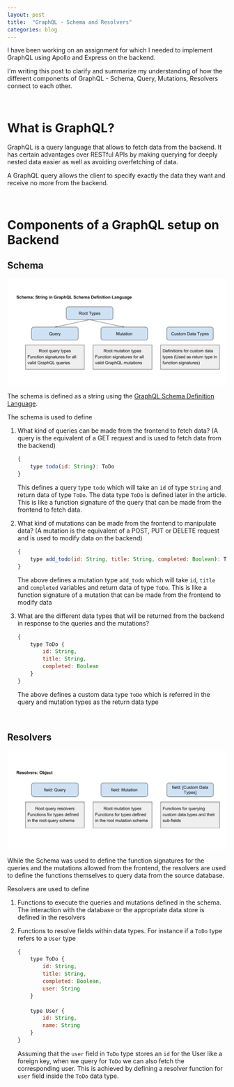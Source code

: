 ```yaml
---
layout: post
title:  "GraphQL - Schema and Resolvers"
categories: blog
---
```


I have been working on an assignment for which I needed to implement GraphQL using Apollo and Express on the backend. 

I'm writing this post to clarify and summarize my understanding of how the different components of GraphQL - Schema, Query, Mutations, Resolvers connect to each other.

<br>

# What is GraphQL?

GraphQL is a query language that allows to fetch data from the backend. It has certain advantages over RESTful APIs by making querying for deeply nested data easier as well as avoiding overfetching of data.

A GraphQL query allows the client to specify exactly the data they want and receive no more from the backend.

<br>

# Components of a GraphQL setup on Backend

## Schema

![graphql-schema](/assets/graphql-schema.svg)

The schema is defined as a string using the [GraphQL Schema Definition Language](https://graphql.org/learn/schema/#type-language). 

The schema is used to define

1. What kind of queries can be made from the frontend to fetch data? (A query is the equivalent of a GET request and is used to fetch data from the backend)

   ```javascript
   {
       type todo(id: String): ToDo
   }
   ```

   This defines a query type `todo` which will take an `id` of type `String` and return data of type `ToDo`. The data type `ToDo` is defined later in the article. This is like a function signature of the query that can be made from the frontend to fetch data.

2. What kind of mutations can be made from the frontend to manipulate data? (A mutation is the equivalent of a POST, PUT or DELETE request and is used to modify data on the backend)

   ```javascript
   {
       type add_todo(id: String, title: String, completed: Boolean): ToDo
   }
   ```

   The above defines a mutation type `add_todo` which will take `id`, `title` and `completed` variables and return data of type `ToDo`. This is like a function signature of a mutation that can be made from the frontend to modify data

3. What are the different data types that will be returned from the backend in response to the queries and the mutations?

   ```javascript
   {
       type ToDo {
           id: String,
           title: String,
           completed: Boolean
       }
   }
   ```

   The above defines a custom data type `ToDo` which is referred in the query and mutation types as the return data type

<br>

## Resolvers

![graphql-resolvers](/assets/graphql-resolvers.svg)

While the Schema was used to define the function signatures for the queries and the mutations allowed from the frontend, the resolvers are used to define the functions themselves to query data from the source database.

Resolvers are used to define

1. Functions to execute the queries and mutations defined in the schema. The interaction with the database or the appropriate data store is defined in the resolvers

2. Functions to resolve fields within data types. For instance if a `ToDo` type refers to a `User` type

   ```javascript
   {
       type ToDo {
           id: String,
           title: String,
           completed: Boolean,
           user: String
       }

       type User {
           id: String,
           name: String
       }
   }
   ```

   Assuming that the `user` field in `ToDo` type stores an `id` for the User like a foreign key, when we query for `ToDo` we can also fetch the corresponding user. This is achieved by defining a resolver function for `user` field inside the `ToDo` data type.